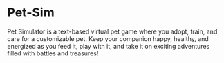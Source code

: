 # Pet-Sim
Pet Simulator is a text-based virtual pet game where you adopt, train, and care for a customizable pet. Keep your companion happy, healthy, and energized as you feed it, play with it, and take it on exciting adventures filled with battles and treasures!
